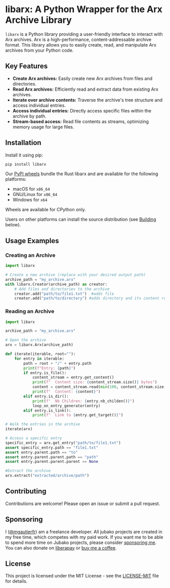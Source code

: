 # libarx: A Python Wrapper for the Arx Archive Library

`libarx` is a Python library providing a user-friendly interface to interact with Arx archives.
Arx is a high-performance, content-addressable archive format.
This library allows you to easily create, read, and manipulate Arx archives from your Python code.

## Key Features

* **Create Arx archives:**  Easily create new Arx archives from files and directories.
* **Read Arx archives:** Efficiently read and extract data from existing Arx archives.
* **Iterate over archive contents:**  Traverse the archive's tree structure and access individual entries.
* **Access individual entries:** Directly access specific files within the archive by path.
* **Stream-based access:** Read file contents as streams, optimizing memory usage for large files.


## Installation

Install it using pip:

```bash
pip install libarx
```

Our [PyPI wheels](https://pypi.org/project/libarx/) bundle the Rust libarx and are available for the following platforms:

- macOS for `x86_64`
- GNU/Linux for `x86_64`
- Windows for `x64`

Wheels are available for CPython only.

Users on other platforms can install the source distribution (see [Building](#Building) below).

## Usage Examples

### Creating an Archive

```python
import libarx

# Create a new archive (replace with your desired output path)
archive_path = "my_archive.arx"
with libarx.Creator(archive_path) as creator:
    # Add files and directories to the archive
    creator.add("path/to/file1.txt")  #adds file
    creator.add("path/to/directory") #adds directory and its content recursively
```

### Reading an Archive

```python
import libarx

archive_path = "my_archive.arx"

# Open the archive
arx = libarx.Arx(archive_path)

def iterate(iterable, root=""):
    for entry in iterable:
        path = root + "/" + entry.path
        print(f"Entry: {path}")
        if entry.is_file():
            content_stream = entry.get_content()
            print(f"  Content size: {content_stream.size()} bytes")
            content = content_stream.read(min(100, content_stream.size()))
            print(f"  Content: {content}")
        elif entry.is_dir():
            print(f"  Nb Children: {entry.nb_childen()}")
            loop_on_entry_generator(entry)
        elif entry.is_link():
            print(f"  Link to {entry.get_target()}")

# Walk the entries in the archive
iterate(arx)

# Access a specific entry
specific_entry = arx.get_entry("path/to/file1.txt")
assert specific_entry.path == "file1.txt"
assert entry.parent.path == "to"
assert entry.parent.parent.path == "path"
assert entry.parent.parent.parent == None

#Extract the archive
arx.extract("extracted/archive/path")
```

## Contributing

Contributions are welcome! Please open an issue or submit a pull request.

## Sponsoring

I ([@mgautierfr](https://github.com/mgautierfr)) am a freelance developer. All jubako projects are created in my free time, which competes with my paid work.
If you want me to be able to spend more time on Jubako projects, please consider [sponsoring me](https://github.com/sponsors/jubako).
You can also donate on [liberapay](https://liberapay.com/jubako/donate) or [buy me a coffee](https://buymeacoffee.com/jubako).

## License

This project is licensed under the MIT License - see the [LICENSE-MIT](LICENSE-MIT) file for details.
